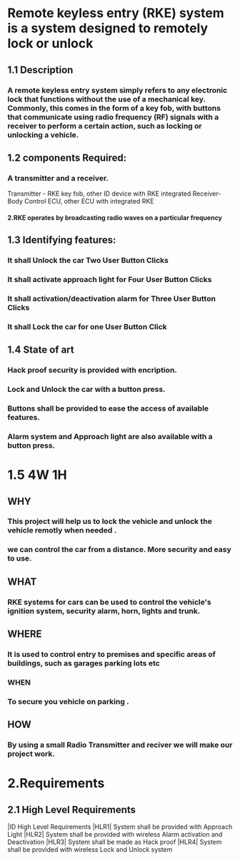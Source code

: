 # Remote keyless entry (RKE) system is a system designed to remotely lock or unlock
## 1.1 Description
### A remote keyless entry system simply refers to any electronic lock that functions without the use of a mechanical key. Commonly, this comes in the form of a key fob, with buttons that communicate using radio frequency (RF) signals with a receiver to perform a certain action, such as locking or unlocking a vehicle.
## 1.2 components Required:
### A transmitter and a receiver.
Transmitter - RKE key fob, other ID device with RKE integrated Receiver-Body Control ECU, other ECU with integrated RKE
#### 2.RKE operates by broadcasting radio waves on a particular frequency

## 1.3 Identifying features:
### It shall Unlock the car Two User Button Clicks
### It shall activate approach light for Four User Button Clicks
### It shall activation/deactivation alarm for Three User Button Clicks
### It shall Lock the car for one User Button Click

 ## 1.4 State of art
### Hack proof security is provided with encription.
### Lock and Unlock the car with a button press.
### Buttons shall be provided to ease the access of available features.
### Alarm system and Approach light are also available with a button press.



# 1.5 4W 1H

## WHY
### This project will help us to lock the vehicle and unlock the vehicle remotly when needed .
### we can control the car from a distance. More security and easy to use. 


## WHAT
### RKE systems for cars can be used to control the vehicle's ignition system, security alarm, horn, lights and trunk.


## WHERE
### It is used to control entry to premises and specific areas of buildings, such as garages parking lots etc
 
### WHEN
### To secure you vehicle on parking .    

## HOW
### By using a small Radio Transmitter and reciver we will make our project work.

# 2.Requirements
## 2.1 High Level Requirements
|ID	High Level Requirements
|HLR1|	System shall be provided with Approach Light
|HLR2|	System shall be provided with wireless Alarm activation and Deactivation
|HLR3|	System shall be made as Hack proof
|HLR4|	 System shall be provided with wireless Lock and Unlock system






